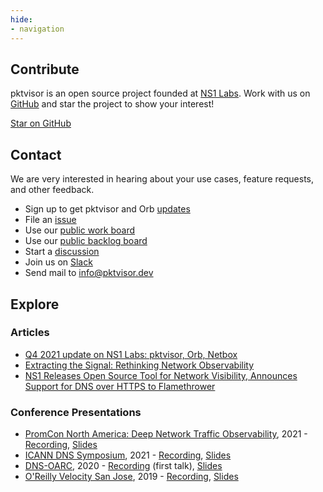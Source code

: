 ```yaml
---
hide:
- navigation
---
```

<script async defer src="https://buttons.github.io/buttons.js"></script>

## Contribute
pktvisor is an open source project founded at [NS1 Labs](https://ns1.com/labs). Work with us on [GitHub](https://github.com/ns1labs/pktvisor) and star the project to show your interest!

<a class="github-button" href="https://github.com/ns1labs/pktvisor" data-size="large" aria-label="Star ns1labs/pktvisor on GitHub">Star on GitHub</a>

## Contact

We are very interested in hearing about your use cases, feature requests, and other feedback.

* Sign up to get pktvisor and Orb [updates](https://resources.ns1.com/get-orb-updates)
* File an [issue](https://github.com/ns1labs/pktvisor/issues/new)
* Use our [public work board](https://github.com/ns1labs/pktvisor/projects/1)
* Use our [public backlog board](https://github.com/ns1labs/pktvisor/projects/2)
* Start a [discussion](https://github.com/ns1labs/pktvisor/discussions)
* Join us on [Slack](https://join.slack.com/t/ns1labs/shared_invite/zt-qqsm5cb4-9fsq1xa~R3h~nX6W0sJzmA)
* Send mail to [info@pktvisor.dev](mailto:info@pktvisor.dev)

## Explore

### Articles
* [Q4 2021 update on NS1 Labs: pktvisor, Orb, Netbox](https://ns1.com/blog/an-update-on-open-source-innovation-at-ns1-labs?utm_content=buffer1816e&utm_medium=social&utm_source=twitter&utm_campaign=nstw)
* [Extracting the Signal: Rethinking Network Observability](https://ns1.com/blog/extracting-the-signal-rethinking-network-observability)
* [NS1 Releases Open Source Tool for Network Visibility, Announces Support for DNS over HTTPS to Flamethrower](https://ns1.com/press/ns1-releases-open-source-tool-for-network-visibility-announces-support-for-dns-over-https-to-flamethrower)

### Conference Presentations
* [PromCon North America: Deep Network Traffic Observability](https://promconna21.sched.com/event/4240ae066bc0fbe9c8c31530af2e5c96), 2021 - [Recording](https://www.youtube.com/watch?v=2yIY0cCJ6Vs), [Slides](https://static.sched.com/hosted_files/promconna21/5c/pktvisor%20PromCon%202021.pdf)
* [ICANN DNS Symposium](https://www.icann.org/ids), 2021 - [Recording](https://drive.google.com/file/d/14sDxmwvMV1wF_1cBUBv3qj29Hen_thea/view), [Slides](https://www.icann.org/en/system/files/files/presentation-day1c-pktvisor-weyrick-25may21-en.pdf)
* [DNS-OARC](https://www.dns-oarc.net/), 2020 - [Recording](https://www.youtube.com/watch?v=PwEOePOvkug) (first talk), [Slides](https://indico.dns-oarc.net/event/34/contributions/783/attachments/774/1328/pktvisor3-OARC-sweyrick.pdf)
* [O'Reilly Velocity San Jose](https://www.oreilly.com/library/view/oreilly-velocity-conference/9781492050582/video325462.html), 2019 - [Recording](https://drive.google.com/file/d/1AjhbUjkXT5saBP6iYIZjoinYsiZ5LDaV/view), [Slides](https://docs.google.com/presentation/d/e/2PACX-1vR984fhii0Pso97RRjSFgZupknwQqf-XMhGuriT8HPHHiLlB1c4SnDtRnJtX66nxYv2GETk4ex81QiU/pub?start=false&loop=false&delayms=3000&slide=id.p1)
